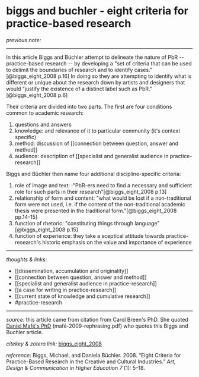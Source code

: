 # biggs and buchler - eight criteria for practice-based research

_previous note:_ 

---

In this article Biggs and Büchler attempt to delineate the nature of PbR -- practice-based research -- by developing a "set of criteria that can be used to delimit the boundaries of research and to identify cases."[@biggs_eight_2008 p.16] In doing so they are attempting to identify what is different or unique about the research down by artists and designers that would "justify the existence of a distinct label such as PbR."[@biggs_eight_2008 p.6] 

Their criteria are divided into two parts. The first are four conditions common to academic research:

1. questions and answers
2. knowledge: and relevance of it to particular community (it's context specific) 
3. method: discussion of [[connection between question, answer and method]]
4. audience: description of [[specialist and generalist audience in practice-research]]

Biggs and Büchler then name four additional discipline-specific criteria:

1. role of image and text: :"PbR-ers need to find a necessary and sufficient role for such parts in their research"[@biggs_eight_2008 p.13]
2. relationship of form and content: "what would be lost if a non-traditional form were not used, i.e. if the content of the non-traditional academic thesis were presented in the traditional form."[@biggs_eight_2008 pp.14-15]
3. function of rhetoric: "constituting things through language"[@biggs_eight_2008 p.15]
4. function of experience: they take a sceptical attitude towards practice-research's historic emphasis on the value and importance of experience



---

_thoughts & links:_

- [[dissemination, accumulation and originality]]
- [[connection between question, answer and method]]
- [[specialist and generalist audience in practice-research]]
- [[a case for writing in practice-research]]
- [[current state of knowledge and cumulative research]]
- #practice-research 



---

_source:_ this article came from citation from Carol Breen's PhD. She quoted [Daniel Mafé's PhD](hook://file/qcEJAzdZb?p=QWN0aW9uLzIwMjAwNzE0IC0gZG9jcyB0byBwcm9jZXNz&n=mafe%CC%81-2009-rephrasing.pdf) (mafé-2009-rephrasing.pdf) who quotes this Biggs and Buchler article. 

_citekey & zotero link:_ [biggs_eight_2008](zotero://select/items/1_A2UEBPJN)

_reference:_ Biggs, Michael, and Daniela Büchler. 2008. “Eight Criteria for Practice-Based Research in the Creative and Cultural Industries.” _Art, Design & Communication in Higher Education 7_ (1): 5–18.



